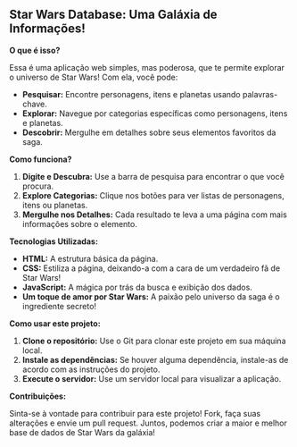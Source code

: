 ## Star Wars Database: Uma Galáxia de Informações!

**O que é isso?**

Essa é uma aplicação web simples, mas poderosa, que te permite explorar o universo de Star Wars! Com ela, você pode:

* **Pesquisar:** Encontre personagens, itens e planetas usando palavras-chave.
* **Explorar:** Navegue por categorias específicas como personagens, itens e planetas.
* **Descobrir:** Mergulhe em detalhes sobre seus elementos favoritos da saga.

**Como funciona?**

1. **Digite e Descubra:** Use a barra de pesquisa para encontrar o que você procura.
2. **Explore Categorias:** Clique nos botões para ver listas de personagens, itens ou planetas.
3. **Mergulhe nos Detalhes:** Cada resultado te leva a uma página com mais informações sobre o elemento.

**Tecnologias Utilizadas:**

* **HTML:** A estrutura básica da página.
* **CSS:** Estiliza a página, deixando-a com a cara de um verdadeiro fã de Star Wars!
* **JavaScript:** A mágica por trás da busca e exibição dos dados.
* **Um toque de amor por Star Wars:** A paixão pelo universo da saga é o ingrediente secreto!

**Como usar este projeto:**

1. **Clone o repositório:** Use o Git para clonar este projeto em sua máquina local.
2. **Instale as dependências:** Se houver alguma dependência, instale-as de acordo com as instruções do projeto.
3. **Execute o servidor:** Use um servidor local para visualizar a aplicação.

**Contribuições:**

Sinta-se à vontade para contribuir para este projeto! Fork, faça suas alterações e envie um pull request. Juntos, podemos criar a maior e melhor base de dados de Star Wars da galáxia!
